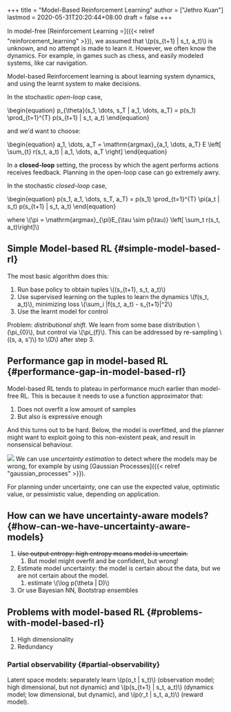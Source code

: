+++
title = "Model-Based Reinforcement Learning"
author = ["Jethro Kuan"]
lastmod = 2020-05-31T20:20:44+08:00
draft = false
+++

In model-free [Reinforcement Learning ⭐]({{< relref "reinforcement_learning" >}}), we assumed that \\(p(s\_{t+1} |
s_t, a_t)\\) is unknown, and no attempt is made to learn it. However, we
often know the dynamics. For example, in games such as chess, and
easily modeled systems, like car navigation.

Model-based Reinforcement learning is about learning system dynamics,
and using the learnt system to make decisions.

In the stochastic _open-loop_ case,

\begin{equation}
p\_{\theta}(s_1, \dots, s_T | a_1, \dots, a_T) = p(s_1)
\prod\_{t=1}^{T} p(s\_{t+1} | s_t, a_t)
\end{equation}

and we'd want to choose:

\begin{equation}
a_1, \dots, a_T = \mathrm{argmax}\_{a_1, \dots, a_T} E \left[
\sum\_{t} r(s\_t, a\_t) | a\_1, \dots, a\_T \right]
\end{equation}

In a **closed-loop** setting, the process by which the agent performs
actions receives feedback. Planning in the open-loop case can go
extremely awry.

In the stochastic _closed-loop_ case,

\begin{equation}
p(s_1, a_1, \dots, s_T, a_T) = p(s_1) \prod\_{t=1}^{T} \pi(a_t | s_t)
p(s\_{t+1} | s_t, a_t)
\end{equation}

where \\(\pi = \mathrm{argmax}\_{\pi}E\_{\tau \sim p(\tau)} \left[ \sum\_t
r(s\_t, a\_t)\right]\\)

## Simple Model-based RL {#simple-model-based-rl}

The most basic algorithm does this:

1.  Run base policy to obtain tuples \\((s\_{t+1}, s_t, a_t)\\)
2.  Use supervised learning on the tuples to learn the dynamics \\(f(s_t,
    a_t)\\), minimizing loss \\(\sum_i |f(s_t, a_t) - s\_{t+1}|^2\\)
3.  Use the learnt model for control

Problem: _distributional shift_. We learn from some base distribution
\\(\pi\_{0}\\), but control via \\(\pi\_{f}\\). This can be addressed by
re-sampling \\((s, a, s')\\) to \\(D\\) after step 3.

## Performance gap in model-based RL {#performance-gap-in-model-based-rl}

Model-based RL tends to plateau in performance much earlier than
model-free RL. This is because it needs to use a function approximator
that:

1.  Does not overfit a low amount of samples
2.  But also is expressive enough

And this turns out to be hard. Below, the model is overfitted, and the
planner might want to exploit going to this non-existent peak, and
result in nonsensical behaviour.

![](/ox-hugo/screenshot2019-12-23_14-31-15_.png)
We can use _uncertainty estimation_ to detect where the models may be
wrong, for example by using [Gaussian Processes]({{< relref "gaussian_processes" >}}).

For planning under uncertainty, one can use the expected value,
optimistic value, or pessimistic value, depending on application.

## How can we have uncertainty-aware models? {#how-can-we-have-uncertainty-aware-models}

1.  ~~Use output entropy: high entropy means model is uncertain.~~
    1.  But model might overfit and be confident, but wrong!
2.  Estimate model uncertainty: the model is certain about the data,
    but we are not certain about the model.
    1.  estimate \\(\log p(\theta | D)\\)
3.  Or use Bayesian NN, Bootstrap ensembles

## Problems with model-based RL {#problems-with-model-based-rl}

1.  High dimensionality
2.  Redundancy

### Partial observability {#partial-observability}

Latent space models: separately learn \\(p(o_t | s_t)\\) (observation
model; high dimensional, but not dynamic) and \\(p(s\_{t+1} | s_t,
a_t)\\) (dynamics model; low dimensional, but dynamic), and \\(p(r_t |
s_t, a_t)\\) (reward model).
